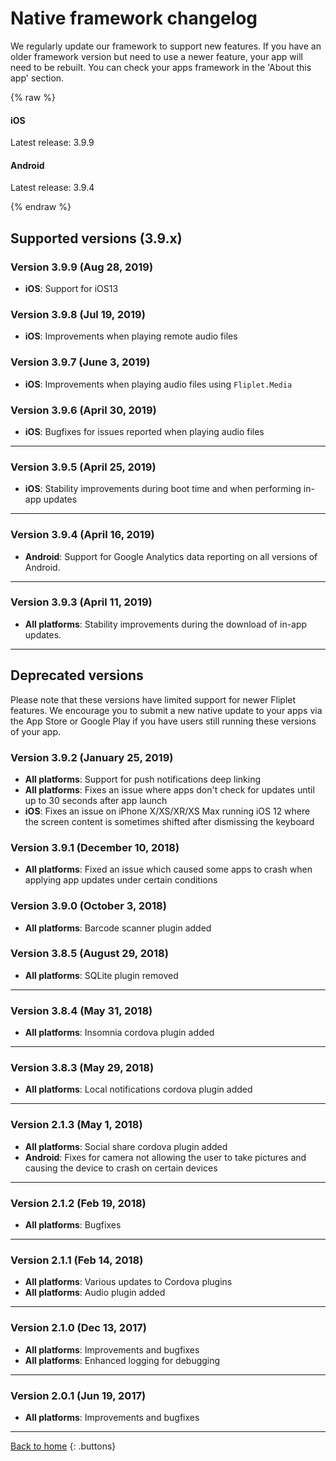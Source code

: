 # Native framework changelog

We regularly update our framework to support new features. If you have an older framework version but need to use a newer feature, your app will need to be rebuilt. You can check your apps framework in the 'About this app' section.

{% raw %}
<section class="blocks">
  <div class="bl two">
    <div>
      <h4>iOS</h4>
      <p>Latest release: 3.9.9</p>
    </div>
  </div>
  <div class="bl two">
    <div>
      <h4>Android</h4>
      <p>Latest release: 3.9.4</p>
    </div>
  </div>
</section>
{% endraw %}

## Supported versions (3.9.x)

### Version 3.9.9 (Aug 28, 2019)

- **iOS**: Support for iOS13

### Version 3.9.8 (Jul 19, 2019)

- **iOS**: Improvements when playing remote audio files

### Version 3.9.7 (June 3, 2019)

- **iOS**: Improvements when playing audio files using `Fliplet.Media`

### Version 3.9.6 (April 30, 2019)

- **iOS**: Bugfixes for issues reported when playing audio files

---

### Version 3.9.5 (April 25, 2019)

- **iOS**: Stability improvements during boot time and when performing in-app updates

---

### Version 3.9.4 (April 16, 2019)

- **Android**: Support for Google Analytics data reporting on all versions of Android.

---


### Version 3.9.3 (April 11, 2019)

- **All platforms**: Stability improvements during the download of in-app updates.

---

## Deprecated versions

Please note that these versions have limited support for newer Fliplet features. We encourage you to submit a new native update to your apps via the App Store or Google Play if you have users still running these versions of your app.

### Version 3.9.2 (January 25, 2019)

- **All platforms**: Support for push notifications deep linking
- **All platforms**: Fixes an issue where apps don't check for updates until up to 30 seconds after app launch
- **iOS**: Fixes an issue on iPhone X/XS/XR/XS Max running iOS 12 where the screen content is sometimes shifted after dismissing the keyboard

### Version 3.9.1 (December 10, 2018)

- **All platforms**: Fixed an issue which caused some apps to crash when applying app updates under certain conditions

### Version 3.9.0 (October 3, 2018)

- **All platforms**: Barcode scanner plugin added

### Version 3.8.5 (August 29, 2018)

- **All platforms**: SQLite plugin removed

---

### Version 3.8.4 (May 31, 2018)

- **All platforms**: Insomnia cordova plugin added

---

### Version 3.8.3 (May 29, 2018)

- **All platforms**: Local notifications cordova plugin added

---

### Version 2.1.3 (May 1, 2018)

- **All platforms**: Social share cordova plugin added
- **Android**: Fixes for camera not allowing the user to take pictures and causing the device to crash on certain devices

---

### Version 2.1.2 (Feb 19, 2018)

- **All platforms**: Bugfixes

---

### Version 2.1.1 (Feb 14, 2018)

- **All platforms**: Various updates to Cordova plugins
- **All platforms**: Audio plugin added

---

### Version 2.1.0 (Dec 13, 2017)

- **All platforms**: Improvements and bugfixes
- **All platforms**: Enhanced logging for debugging

---

### Version 2.0.1 (Jun 19, 2017)

- **All platforms**: Improvements and bugfixes

---

[Back to home](README.md)
{: .buttons}